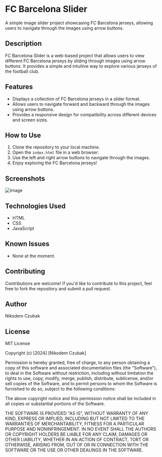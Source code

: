 # FC Barcelona Slider

A simple image slider project showcasing FC Barcelona jerseys, allowing users to navigate through the images using arrow buttons.

## Description

FC Barcelona Slider is a web-based project that allows users to view different FC Barcelona jerseys by sliding through images using arrow buttons. It provides a simple and intuitive way to explore various jerseys of the football club.

## Features

- Displays a collection of FC Barcelona jerseys in a slider format.
- Allows users to navigate forward and backward through the images using arrow buttons.
- Provides a responsive design for compatibility across different devices and screen sizes.

## How to Use

1. Clone the repository to your local machine.
2. Open the `index.html` file in a web browser.
3. Use the left and right arrow buttons to navigate through the images.
4. Enjoy exploring the FC Barcelona jerseys!

## Screenshots

![image](https://github.com/NoBoDy1610/Slider/assets/128371087/e611a83c-f72c-46b5-ae20-e9a50ac86d04)


## Technologies Used

- HTML
- CSS
- JavaScript

## Known Issues

- None at the moment.

## Contributing

Contributions are welcome! If you'd like to contribute to this project, feel free to fork the repository and submit a pull request.

## Author

Nikodem Czubak

## License

MIT License

Copyright (c) [2024] [Nikodem Czubak]

Permission is hereby granted, free of charge, to any person obtaining a copy
of this software and associated documentation files (the "Software"), to deal
in the Software without restriction, including without limitation the rights
to use, copy, modify, merge, publish, distribute, sublicense, and/or sell
copies of the Software, and to permit persons to whom the Software is
furnished to do so, subject to the following conditions:

The above copyright notice and this permission notice shall be included in all
copies or substantial portions of the Software.

THE SOFTWARE IS PROVIDED "AS IS", WITHOUT WARRANTY OF ANY KIND, EXPRESS OR
IMPLIED, INCLUDING BUT NOT LIMITED TO THE WARRANTIES OF MERCHANTABILITY,
FITNESS FOR A PARTICULAR PURPOSE AND NONINFRINGEMENT. IN NO EVENT SHALL THE
AUTHORS OR COPYRIGHT HOLDERS BE LIABLE FOR ANY CLAIM, DAMAGES OR OTHER
LIABILITY, WHETHER IN AN ACTION OF CONTRACT, TORT OR OTHERWISE, ARISING FROM,
OUT OF OR IN CONNECTION WITH THE SOFTWARE OR THE USE OR OTHER DEALINGS IN THE
SOFTWARE.
